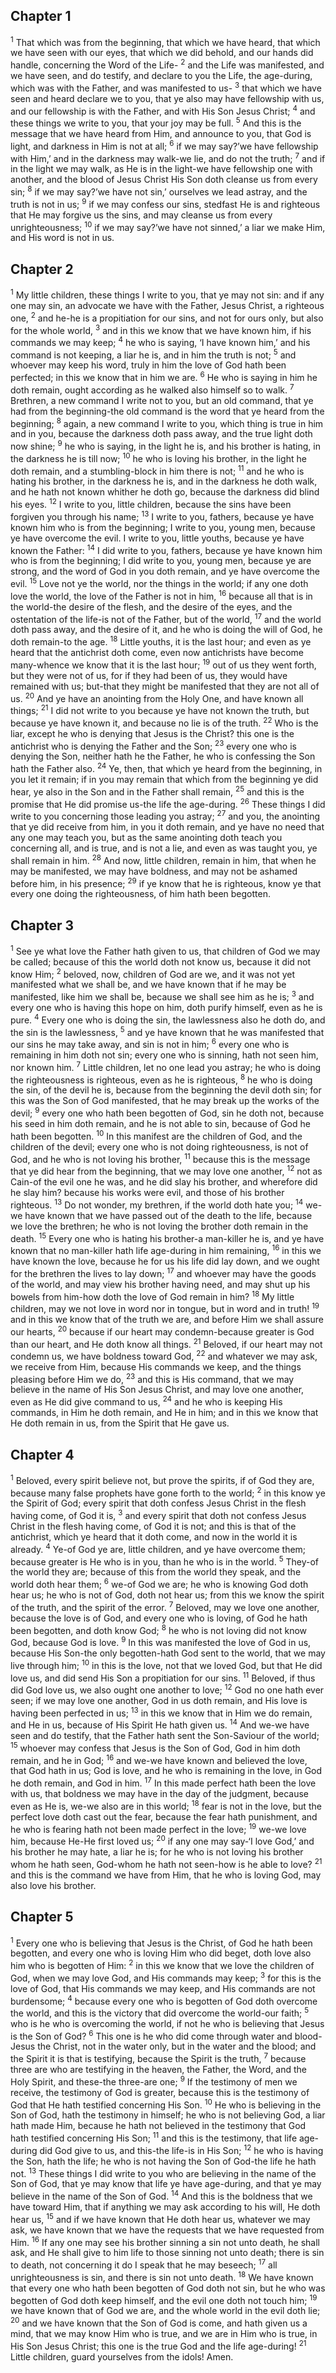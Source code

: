 ## Chapter 1

<sup>1</sup> That which was from the beginning, that which we have heard, that which we have seen with our eyes, that which we did behold, and our hands did handle, concerning the Word of the Life-
<sup>2</sup> and the Life was manifested, and we have seen, and do testify, and declare to you the Life, the age-during, which was with the Father, and was manifested to us-
<sup>3</sup> that which we have seen and heard declare we to you, that ye also may have fellowship with us, and our fellowship is with the Father, and with His Son Jesus Christ;
<sup>4</sup> and these things we write to you, that your joy may be full.
<sup>5</sup> And this is the message that we have heard from Him, and announce to you, that God is light, and darkness in Him is not at all;
<sup>6</sup> if we may say?’we have fellowship with Him,’ and in the darkness may walk-we lie, and do not the truth;
<sup>7</sup> and if in the light we may walk, as He is in the light-we have fellowship one with another, and the blood of Jesus Christ His Son doth cleanse us from every sin;
<sup>8</sup> if we may say?’we have not sin,’ ourselves we lead astray, and the truth is not in us;
<sup>9</sup> if we may confess our sins, stedfast He is and righteous that He may forgive us the sins, and may cleanse us from every unrighteousness;
<sup>10</sup> if we may say?’we have not sinned,’ a liar we make Him, and His word is not in us.
## Chapter 2

<sup>1</sup> My little children, these things I write to you, that ye may not sin: and if any one may sin, an advocate we have with the Father, Jesus Christ, a righteous one,
<sup>2</sup> and he-he is a propitiation for our sins, and not for ours only, but also for the whole world,
<sup>3</sup> and in this we know that we have known him, if his commands we may keep;
<sup>4</sup> he who is saying, ‘I have known him,’ and his command is not keeping, a liar he is, and in him the truth is not;
<sup>5</sup> and whoever may keep his word, truly in him the love of God hath been perfected; in this we know that in him we are.
<sup>6</sup> He who is saying in him he doth remain, ought according as he walked also himself so to walk.
<sup>7</sup> Brethren, a new command I write not to you, but an old command, that ye had from the beginning-the old command is the word that ye heard from the beginning;
<sup>8</sup> again, a new command I write to you, which thing is true in him and in you, because the darkness doth pass away, and the true light doth now shine;
<sup>9</sup> he who is saying, in the light he is, and his brother is hating, in the darkness he is till now;
<sup>10</sup> he who is loving his brother, in the light he doth remain, and a stumbling-block in him there is not;
<sup>11</sup> and he who is hating his brother, in the darkness he is, and in the darkness he doth walk, and he hath not known whither he doth go, because the darkness did blind his eyes.
<sup>12</sup> I write to you, little children, because the sins have been forgiven you through his name;
<sup>13</sup> I write to you, fathers, because ye have known him who is from the beginning; I write to you, young men, because ye have overcome the evil. I write to you, little youths, because ye have known the Father:
<sup>14</sup> I did write to you, fathers, because ye have known him who is from the beginning; I did write to you, young men, because ye are strong, and the word of God in you doth remain, and ye have overcome the evil.
<sup>15</sup> Love not ye the world, nor the things in the world; if any one doth love the world, the love of the Father is not in him,
<sup>16</sup> because all that is in the world-the desire of the flesh, and the desire of the eyes, and the ostentation of the life-is not of the Father, but of the world,
<sup>17</sup> and the world doth pass away, and the desire of it, and he who is doing the will of God, he doth remain-to the age.
<sup>18</sup> Little youths, it is the last hour; and even as ye heard that the antichrist doth come, even now antichrists have become many-whence we know that it is the last hour;
<sup>19</sup> out of us they went forth, but they were not of us, for if they had been of us, they would have remained with us; but-that they might be manifested that they are not all of us.
<sup>20</sup> And ye have an anointing from the Holy One, and have known all things;
<sup>21</sup> I did not write to you because ye have not known the truth, but because ye have known it, and because no lie is of the truth.
<sup>22</sup> Who is the liar, except he who is denying that Jesus is the Christ? this one is the antichrist who is denying the Father and the Son;
<sup>23</sup> every one who is denying the Son, neither hath he the Father, he who is confessing the Son hath the Father also.
<sup>24</sup> Ye, then, that which ye heard from the beginning, in you let it remain; if in you may remain that which from the beginning ye did hear, ye also in the Son and in the Father shall remain,
<sup>25</sup> and this is the promise that He did promise us-the life the age-during.
<sup>26</sup> These things I did write to you concerning those leading you astray;
<sup>27</sup> and you, the anointing that ye did receive from him, in you it doth remain, and ye have no need that any one may teach you, but as the same anointing doth teach you concerning all, and is true, and is not a lie, and even as was taught you, ye shall remain in him.
<sup>28</sup> And now, little children, remain in him, that when he may be manifested, we may have boldness, and may not be ashamed before him, in his presence;
<sup>29</sup> if ye know that he is righteous, know ye that every one doing the righteousness, of him hath been begotten.
## Chapter 3

<sup>1</sup> See ye what love the Father hath given to us, that children of God we may be called; because of this the world doth not know us, because it did not know Him;
<sup>2</sup> beloved, now, children of God are we, and it was not yet manifested what we shall be, and we have known that if he may be manifested, like him we shall be, because we shall see him as he is;
<sup>3</sup> and every one who is having this hope on him, doth purify himself, even as he is pure.
<sup>4</sup> Every one who is doing the sin, the lawlessness also he doth do, and the sin is the lawlessness,
<sup>5</sup> and ye have known that he was manifested that our sins he may take away, and sin is not in him;
<sup>6</sup> every one who is remaining in him doth not sin; every one who is sinning, hath not seen him, nor known him.
<sup>7</sup> Little children, let no one lead you astray; he who is doing the righteousness is righteous, even as he is righteous,
<sup>8</sup> he who is doing the sin, of the devil he is, because from the beginning the devil doth sin; for this was the Son of God manifested, that he may break up the works of the devil;
<sup>9</sup> every one who hath been begotten of God, sin he doth not, because his seed in him doth remain, and he is not able to sin, because of God he hath been begotten.
<sup>10</sup> In this manifest are the children of God, and the children of the devil; every one who is not doing righteousness, is not of God, and he who is not loving his brother,
<sup>11</sup> because this is the message that ye did hear from the beginning, that we may love one another,
<sup>12</sup> not as Cain-of the evil one he was, and he did slay his brother, and wherefore did he slay him? because his works were evil, and those of his brother righteous.
<sup>13</sup> Do not wonder, my brethren, if the world doth hate you;
<sup>14</sup> we-we have known that we have passed out of the death to the life, because we love the brethren; he who is not loving the brother doth remain in the death.
<sup>15</sup> Every one who is hating his brother-a man-killer he is, and ye have known that no man-killer hath life age-during in him remaining,
<sup>16</sup> in this we have known the love, because he for us his life did lay down, and we ought for the brethren the lives to lay down;
<sup>17</sup> and whoever may have the goods of the world, and may view his brother having need, and may shut up his bowels from him-how doth the love of God remain in him?
<sup>18</sup> My little children, may we not love in word nor in tongue, but in word and in truth!
<sup>19</sup> and in this we know that of the truth we are, and before Him we shall assure our hearts,
<sup>20</sup> because if our heart may condemn-because greater is God than our heart, and He doth know all things.
<sup>21</sup> Beloved, if our heart may not condemn us, we have boldness toward God,
<sup>22</sup> and whatever we may ask, we receive from Him, because His commands we keep, and the things pleasing before Him we do,
<sup>23</sup> and this is His command, that we may believe in the name of His Son Jesus Christ, and may love one another, even as He did give command to us,
<sup>24</sup> and he who is keeping His commands, in Him he doth remain, and He in him; and in this we know that He doth remain in us, from the Spirit that He gave us.
## Chapter 4

<sup>1</sup> Beloved, every spirit believe not, but prove the spirits, if of God they are, because many false prophets have gone forth to the world;
<sup>2</sup> in this know ye the Spirit of God; every spirit that doth confess Jesus Christ in the flesh having come, of God it is,
<sup>3</sup> and every spirit that doth not confess Jesus Christ in the flesh having come, of God it is not; and this is that of the antichrist, which ye heard that it doth come, and now in the world it is already.
<sup>4</sup> Ye-of God ye are, little children, and ye have overcome them; because greater is He who is in you, than he who is in the world.
<sup>5</sup> They-of the world they are; because of this from the world they speak, and the world doth hear them;
<sup>6</sup> we-of God we are; he who is knowing God doth hear us; he who is not of God, doth not hear us; from this we know the spirit of the truth, and the spirit of the error.
<sup>7</sup> Beloved, may we love one another, because the love is of God, and every one who is loving, of God he hath been begotten, and doth know God;
<sup>8</sup> he who is not loving did not know God, because God is love.
<sup>9</sup> In this was manifested the love of God in us, because His Son-the only begotten-hath God sent to the world, that we may live through him;
<sup>10</sup> in this is the love, not that we loved God, but that He did love us, and did send His Son a propitiation for our sins.
<sup>11</sup> Beloved, if thus did God love us, we also ought one another to love;
<sup>12</sup> God no one hath ever seen; if we may love one another, God in us doth remain, and His love is having been perfected in us;
<sup>13</sup> in this we know that in Him we do remain, and He in us, because of His Spirit He hath given us.
<sup>14</sup> And we-we have seen and do testify, that the Father hath sent the Son-Saviour of the world;
<sup>15</sup> whoever may confess that Jesus is the Son of God, God in him doth remain, and he in God;
<sup>16</sup> and we-we have known and believed the love, that God hath in us; God is love, and he who is remaining in the love, in God he doth remain, and God in him.
<sup>17</sup> In this made perfect hath been the love with us, that boldness we may have in the day of the judgment, because even as He is, we-we also are in this world;
<sup>18</sup> fear is not in the love, but the perfect love doth cast out the fear, because the fear hath punishment, and he who is fearing hath not been made perfect in the love;
<sup>19</sup> we-we love him, because He-He first loved us;
<sup>20</sup> if any one may say-‘I love God,’ and his brother he may hate, a liar he is; for he who is not loving his brother whom he hath seen, God-whom he hath not seen-how is he able to love?
<sup>21</sup> and this is the command we have from Him, that he who is loving God, may also love his brother.
## Chapter 5

<sup>1</sup> Every one who is believing that Jesus is the Christ, of God he hath been begotten, and every one who is loving Him who did beget, doth love also him who is begotten of Him:
<sup>2</sup> in this we know that we love the children of God, when we may love God, and His commands may keep;
<sup>3</sup> for this is the love of God, that His commands we may keep, and His commands are not burdensome;
<sup>4</sup> because every one who is begotten of God doth overcome the world, and this is the victory that did overcome the world-our faith;
<sup>5</sup> who is he who is overcoming the world, if not he who is believing that Jesus is the Son of God?
<sup>6</sup> This one is he who did come through water and blood-Jesus the Christ, not in the water only, but in the water and the blood; and the Spirit it is that is testifying, because the Spirit is the truth,
<sup>7</sup> because three are who are testifying in the heaven, the Father, the Word, and the Holy Spirit, and these-the three-are one;
<sup>9</sup> If the testimony of men we receive, the testimony of God is greater, because this is the testimony of God that He hath testified concerning His Son.
<sup>10</sup> He who is believing in the Son of God, hath the testimony in himself; he who is not believing God, a liar hath made Him, because he hath not believed in the testimony that God hath testified concerning His Son;
<sup>11</sup> and this is the testimony, that life age-during did God give to us, and this-the life-is in His Son;
<sup>12</sup> he who is having the Son, hath the life; he who is not having the Son of God-the life he hath not.
<sup>13</sup> These things I did write to you who are believing in the name of the Son of God, that ye may know that life ye have age-during, and that ye may believe in the name of the Son of God.
<sup>14</sup> And this is the boldness that we have toward Him, that if anything we may ask according to his will, He doth hear us,
<sup>15</sup> and if we have known that He doth hear us, whatever we may ask, we have known that we have the requests that we have requested from Him.
<sup>16</sup> If any one may see his brother sinning a sin not unto death, he shall ask, and He shall give to him life to those sinning not unto death; there is sin to death, not concerning it do I speak that he may beseech;
<sup>17</sup> all unrighteousness is sin, and there is sin not unto death.
<sup>18</sup> We have known that every one who hath been begotten of God doth not sin, but he who was begotten of God doth keep himself, and the evil one doth not touch him;
<sup>19</sup> we have known that of God we are, and the whole world in the evil doth lie;
<sup>20</sup> and we have known that the Son of God is come, and hath given us a mind, that we may know Him who is true, and we are in Him who is true, in His Son Jesus Christ; this one is the true God and the life age-during!
<sup>21</sup> Little children, guard yourselves from the idols! Amen.